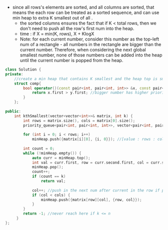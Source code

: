 - since all rows's elements are sorted, and all columns are sorted, that means the each row can be treated as a sorted sequence, and can use min heap to extra K smallest out of all .
    - the sorted columns ensures the fact that if K < total rows, then we don't need to push all the row's first num into the heap.
    - time : if X = min(K, rows), X + KlogX
    - Note: for each current number, consider this number as the top-left num of a rectangle - all numbers in the rectangle are bigger than the current number. Therefore, when considering the next global smallest number, none of those numbers can be added into the heap until the current number is popped from the heap.
    
```cpp
class Solution {
private:
    //create a min heap that contains K smallest and the heap top is smallest
    struct comp{
        bool operator()(const pair<int, pair<int, int>> &x, const pair<int, pair<int, int>>&y) {
            return x.first > y.first; //bigger number has higher priority 
        }
    };
    
public:
    int kthSmallest(vector<vector<int>>& matrix, int k) {
        int rows = matrix.size(), cols = matrix[0].size();
        priority_queue<pair<int, pair<int, int>>, vector<pair<int, pair<int, int>>>, comp> minHeap;
        
        for (int i = 0; i < rows; i++) 
            minHeap.push({matrix[i][0], {i, 0}}); //[value : rows : col]
        
        int count = 0;
        while (!minHeap.empty()) {
            auto curr = minHeap.top();
            int val = curr.first, row = curr.second.first, col = curr.second.second;
            minHeap.pop();
            count++;
            if (count == k)
                return val;
            
            col++; //push in the next num after current in the row if possible
            if (col < cols) {
                minHeap.push({matrix[row][col], {row, col}});
            }
        }
        return -1; //never reach here if k <= n
     }
};
```

